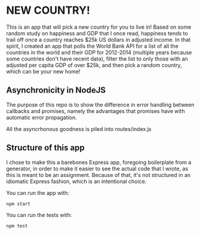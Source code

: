 # NEW COUNTRY!

This is an app that will pick a new country for you to live in! Based on some random study on happiness and GDP that I once read, happiness tends to trail off once a country reaches $25k US dollars in adjusted income. In that spirit, I created an app that polls the World Bank API for a list of all the countries in the world and their GDP for 2012-2014 (multiple years because some countries don't have recent data), filter the list to only those with an adjusted per capita GDP of over $25k, and then pick a random country, which can be your new home!

## Asynchronicity in NodeJS

The purpose of this repo is to show the difference in error handling between callbacks and promises, namely the advantages that promises have with automatic error propagation.

All the asyncrhonous goodness is piled into routes/index.js

## Structure of this app

I chose to make this a barebones Express app, foregoing boilerplate from a generator, in order to 
make it easier to see the actual code that I wrote, as this is meant to be an assignment. Because of that, it's not structured in an idiomatic Express fashion, which is an intentional choice. 

You can run the app with:

```
npm start
```

You can run the tests with:

```
npm test
```
